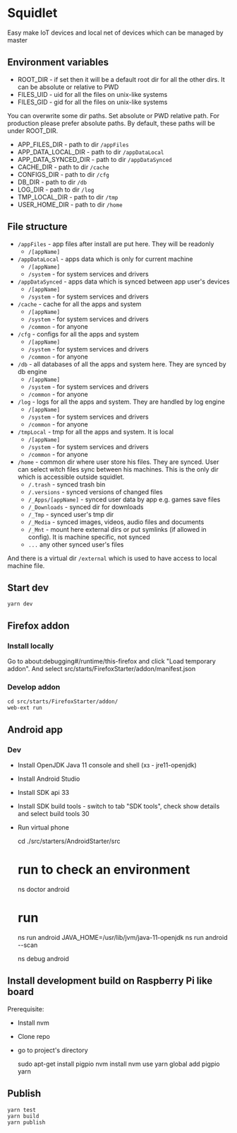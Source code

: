 # Squidlet

Easy make IoT devices and local net of devices which can be managed by master


## Environment variables

* ROOT_DIR - if set then it will be a default root dir for all the other dirs.
  It can be absolute or relative to PWD
* FILES_UID - uid for all the files on unix-like systems
* FILES_GID - gid for all the files on unix-like systems

You can overwrite some dir paths. Set absolute or PWD relative path.
For production please prefer absolute paths.
By default, these paths will be under ROOT_DIR.

* APP_FILES_DIR - path to dir `/appFiles`
* APP_DATA_LOCAL_DIR - path to dir `/appDataLocal`
* APP_DATA_SYNCED_DIR - path to dir `/appDataSynced`
* CACHE_DIR - path to dir `/cache`
* CONFIGS_DIR - path to dir `/cfg`
* DB_DIR - path to dir `/db`
* LOG_DIR - path to dir `/log`
* TMP_LOCAL_DIR - path to dir `/tmp`
* USER_HOME_DIR - path to dir `/home`

## File structure

* `/appFiles` - app files after install are put here. They will be readonly
  * `/[appName]`
* `/appDataLocal` - apps data which is only for current machine
  * `/[appName]`
  * `/system` - for system services and drivers
* `/appDataSynced` - apps data which is synced between app user's devices
  * `/[appName]`
  * `/system` - for system services and drivers
* `/cache` - cache for all the apps and system
  * `/[appName]`
  * `/system` - for system services and drivers
  * `/common` - for anyone
* `/cfg` - configs for all the apps and system
  * `/[appName]`
  * `/system` - for system services and drivers
  * `/common` - for anyone
* `/db` - all databases of all the apps and system here. They are synced by db engine
  * `/[appName]`
  * `/system` - for system services and drivers
  * `/common` - for anyone
* `/log` - logs for all the apps and system. They are handled by log engine
  * `/[appName]`
  * `/system` - for system services and drivers
  * `/common` - for anyone
* `/tmpLocal` - tmp for all the apps and system. It is local
  * `/[appName]`
  * `/system` - for system services and drivers
  * `/common` - for anyone
* `/home` - common dir where user store his files. They are synced.
  User can select witch files sync between his machines.
  This is the only dir which is accessible outside squidlet.
  * `/.trash` - synced trash bin
  * `/.versions` - synced versions of changed files
  * `/_Apps/[appName]` - synced user data by app e.g. games save files
  * `/_Downloads` - synced dir for downloads
  * `/_Tmp` - synced user's tmp dir
  * `/_Media` - synced images, videos, audio files and documents
  * `/_Mnt` - mount here external dirs or put symlinks (if allowed in config).
    It is machine specific, not synced
  * `...` any other synced user's files

And there is a virtual dir `/external` which is used to have access to local
machine file.

## Start dev

    yarn dev


## Firefox addon

### Install locally

Go to about:debugging#/runtime/this-firefox and click "Load temporary addon".
And select src/starts/FirefoxStarter/addon/manifest.json

### Develop addon

    cd src/starts/FirefoxStarter/addon/
    web-ext run

## Android app


### Dev

* Install OpenJDK Java 11 console and shell (хз - jre11-openjdk)
* Install Android Studio
* Install SDK api 33
* Install SDK build tools - switch to tab "SDK tools", check show details and select build tools 30
* Run virtual phone

    
    cd ./src/starters/AndroidStarter/src
    # run to check an environment
    ns doctor android

    # run
    ns run android
    JAVA_HOME=/usr/lib/jvm/java-11-openjdk ns run android --scan

    ns debug android

## Install development build on Raspberry Pi like board

Prerequisite:

* Install nvm
* Clone repo
* go to project's directory


    sudo apt-get install pigpio
    nvm install
    nvm use
    yarn global add pigpio
    yarn

## Publish

    yarn test
    yarn build
    yarn publish

